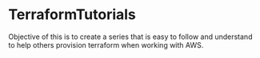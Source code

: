 # TerraformTutorials





Objective of this is to create a series that is easy to follow and understand to help others provision terraform when working with AWS.
